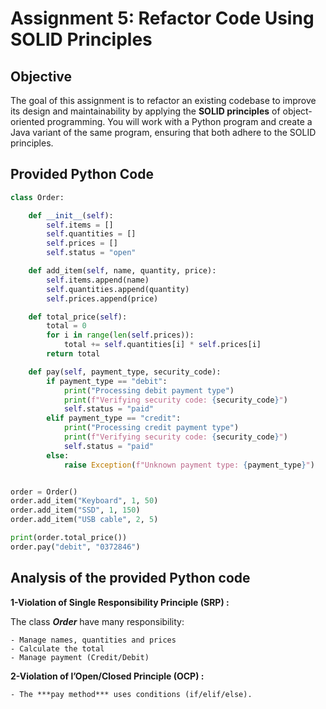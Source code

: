 # Assignment 5: Refactor Code Using SOLID Principles

## Objective

The goal of this assignment is to refactor an existing codebase to improve its design and maintainability by applying the **SOLID principles** of object-oriented programming. You will work with a Python program and create a Java variant of the same program, ensuring that both adhere to the SOLID principles.

## Provided Python Code

```python
class Order:

    def __init__(self):
        self.items = []
        self.quantities = []
        self.prices = []
        self.status = "open"

    def add_item(self, name, quantity, price):
        self.items.append(name)
        self.quantities.append(quantity)
        self.prices.append(price)

    def total_price(self):
        total = 0
        for i in range(len(self.prices)):
            total += self.quantities[i] * self.prices[i]
        return total

    def pay(self, payment_type, security_code):
        if payment_type == "debit":
            print("Processing debit payment type")
            print(f"Verifying security code: {security_code}")
            self.status = "paid"
        elif payment_type == "credit":
            print("Processing credit payment type")
            print(f"Verifying security code: {security_code}")
            self.status = "paid"
        else:
            raise Exception(f"Unknown payment type: {payment_type}")


order = Order()
order.add_item("Keyboard", 1, 50)
order.add_item("SSD", 1, 150)
order.add_item("USB cable", 2, 5)

print(order.total_price())
order.pay("debit", "0372846")
```

## Analysis of the provided Python code
**1-Violation of Single Responsibility Principle (SRP) :**

The class ***Order*** have many responsibility:

    - Manage names, quantities and prices
    - Calculate the total
    - Manage payment (Credit/Debit)

**2-Violation of l’Open/Closed Principle (OCP) :**

    - The ***pay method*** uses conditions (if/elif/else).